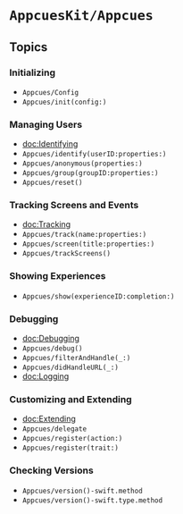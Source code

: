 # ``AppcuesKit/Appcues``

## Topics

### Initializing

- ``Appcues/Config``
- ``Appcues/init(config:)``

### Managing Users

- <doc:Identifying>
- ``Appcues/identify(userID:properties:)``
- ``Appcues/anonymous(properties:)``
- ``Appcues/group(groupID:properties:)``
- ``Appcues/reset()``

### Tracking Screens and Events

- <doc:Tracking>
- ``Appcues/track(name:properties:)``
- ``Appcues/screen(title:properties:)``
- ``Appcues/trackScreens()``

### Showing Experiences

- ``Appcues/show(experienceID:completion:)``

### Debugging

- <doc:Debugging>
- ``Appcues/debug()``
- ``Appcues/filterAndHandle(_:)``
- ``Appcues/didHandleURL(_:)``
- <doc:Logging>

### Customizing and Extending

- <doc:Extending>
- ``Appcues/delegate``
- ``Appcues/register(action:)``
- ``Appcues/register(trait:)``

### Checking Versions

- ``Appcues/version()-swift.method``
- ``Appcues/version()-swift.type.method`` 
